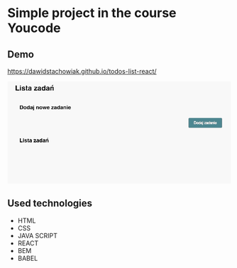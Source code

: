 
# Simple project in the course Youcode

## Demo
 [](myLib/README.md)https://dawidstachowiak.github.io/todos-list-react/

![](https://github.com/DawidStachowiak/To-do-list/raw/master/image/toDoList.gif "")

## Used technologies 

- HTML
- CSS
- JAVA SCRIPT
- REACT
- BEM
- BABEL

